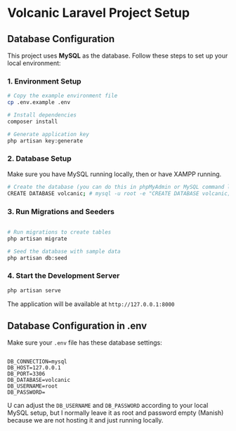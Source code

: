 # Volcanic Laravel Project Setup 

## Database Configuration

This project uses **MySQL** as the database. Follow these steps to set up your local environment:

### 1. Environment Setup

```bash
# Copy the example environment file
cp .env.example .env

# Install dependencies
composer install

# Generate application key
php artisan key:generate
```

### 2. Database Setup

Make sure you have MySQL running locally, then or have XAMPP running.

```bash
# Create the database (you can do this in phpMyAdmin or MySQL command line)
CREATE DATABASE volcanic; # mysql -u root -e "CREATE DATABASE volcanic;" #  to run in a MySQL environment
```

### 3. Run Migrations and Seeders

```bash

# Run migrations to create tables
php artisan migrate

# Seed the database with sample data
php artisan db:seed
```

### 4. Start the Development Server

```bash
php artisan serve
```

The application will be available at `http://127.0.0.1:8000`

## Database Configuration in .env

Make sure your `.env` file has these database settings:
```

DB_CONNECTION=mysql
DB_HOST=127.0.0.1
DB_PORT=3306
DB_DATABASE=volcanic
DB_USERNAME=root
DB_PASSWORD=
```

U can adjust the `DB_USERNAME` and `DB_PASSWORD` according to your local MySQL setup, but I normally leave it as root and password empty (Manish) because we are not hosting it and just running locally.
